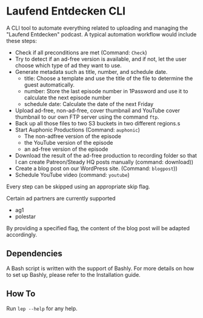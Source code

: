 # Laufend Entdecken CLI

A CLI tool to automate everything related to uploading and managing the "Laufend Entdecken" podcast. A typical automation workflow would include these steps:

* Check if all preconditions are met (Command: `Check`)
* Try to detect if an ad-free version is available, and if not, let the user choose which type of ad they want to use.
* Generate metadata such as title, number, and schedule date.
  * title: Choose a template and use the title of the file to determine the guest automatically.
  * number: Store the last episode number in 1Password and use it to calculate the next episode number  
  * schedule date: Calculate the date of the next Friday  
* Upload ad-free, non-ad-free, cover thumbnail and YouTube cover thumbnail to our own FTP server using the command `ftp`.
* Back up all those files to two S3 buckets in two different regions.s 
* Start Auphonic Productions (Command: `auphonic`)
  * The non-adfree version of the episode
  * the YouTube version of the episode
  * an ad-free version of the episode
* Download the result of the ad-free production to recording folder so that I can create Patreon/Steady HQ posts manually (command: download))
* Create a blog post on our WordPress site. (Command: `blogpost`))
* Schedule YouTube video (command: `youtube`)

Every step can be skipped using an appropriate skip flag. 

Certain ad partners are currently supported
* ag1
* polestar

By providing a specified flag, the content of the blog post will be adapted accordingly.

## Dependencies
A Bash script is written with the support of Bashly. For more details on how to set up Bashly, please refer to the Installation guide.

## How To

Run `lep --help` for any help.


